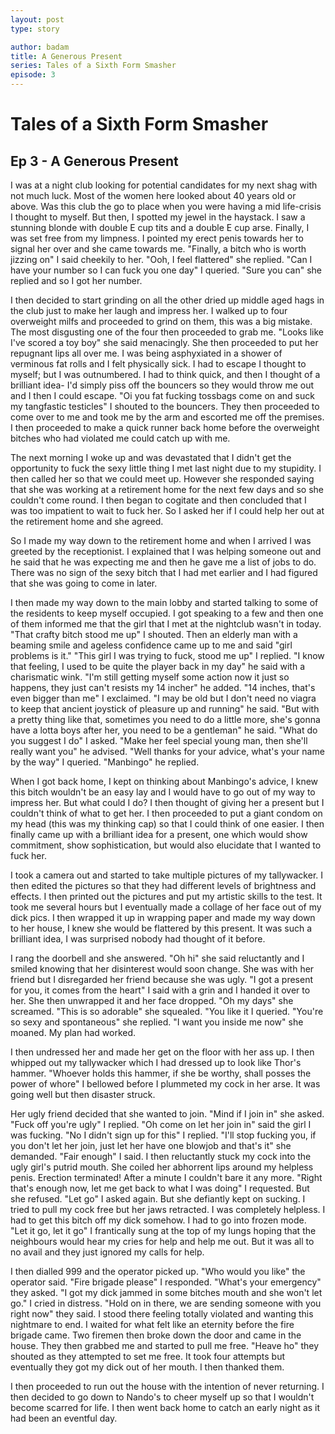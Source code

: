 ```yaml
---
layout: post
type: story

author: badam
title: A Generous Present
series: Tales of a Sixth Form Smasher
episode: 3
---
```


# Tales of a Sixth Form Smasher
## Ep 3 - A Generous Present
I was at a night club looking for potential candidates for my next shag with not much luck. Most of the women here looked about 40 years old or above. Was this club the go to place when you were having a mid life-crisis I thought to myself. But then, I spotted my jewel in the haystack. I saw a stunning blonde with double E cup tits and a double E cup arse. Finally, I was set free from my limpness. I pointed my erect penis towards her to signal her over and she came towards me. "Finally, a bitch who is worth jizzing on" I said cheekily to her. "Ooh, I feel flattered" she replied. "Can I have your number so I can fuck you one day" I queried. "Sure you can" she replied and so I got her number.

I then decided to start grinding on all the other dried up middle aged hags in the club just to make her laugh and impress her. I walked up to four overweight milfs and proceeded to grind on them, this was a big mistake. The most disgusting one of the four then proceeded to grab me. "Looks like I've scored a toy boy" she said menacingly. She then proceeded to put her repugnant lips all over me. I was being asphyxiated in a shower of verminous fat rolls and I felt physically sick. I had to escape I thought to myself; but I was outnumbered. I had to think quick, and then I thought of a brilliant idea- I'd simply piss off the bouncers so they would throw me out and I then I could escape. "Oi you fat fucking tossbags come on and suck my tangfastic testicles" I shouted to the bouncers. They then proceeded to come over to me and took me by the arm and escorted me off the premises. I then proceeded to make a quick runner back home before the overweight bitches who had violated me could catch up with me.

The next morning I woke up and was devastated that I didn't get the opportunity to fuck the sexy little thing I met last night due to my stupidity. I then called her so that we could meet up. However she responded saying that she was working at a retirement home for the next few days and so she couldn't come round. I then began to cogitate and then concluded that I was too impatient to wait to fuck her. So I asked her if I could help her out at the retirement home and she agreed.

So I made my way down to the retirement home and when I arrived I was greeted by the receptionist. I explained that I was helping someone out and he said that he was expecting me and then he gave me a list of jobs to do. There was no sign of the sexy bitch that I had met earlier and I had figured that she was going to come in later.

I then made my way down to the main lobby and started talking to some of the residents to keep myself occupied. I got speaking to a few and then one of them informed me that the girl that I met at the nightclub wasn't in today. "That crafty bitch stood me up" I shouted. Then an elderly man with a beaming smile and ageless confidence came up to me and said "girl problems is it." "This girl I was trying to fuck, stood me up" I replied. "I know that feeling, I used to be quite the player back in my day" he said with a charismatic wink. "I'm still getting myself some action now it just so happens, they just can't resists my 14 incher" he added. "14 inches, that's even bigger than me" I exclaimed. "I may be old but I don't need no viagra to keep that ancient joystick of pleasure up and running" he said. "But with a pretty thing like that, sometimes you need to do a little more, she's gonna have a lotta boys after her, you need to be a gentleman" he said. "What do you suggest I do" I asked. "Make her feel special young man, then she'll really want you" he advised. "Well thanks for your advice, what's your name by the way" I queried. "Manbingo" he replied.

When I got back home, I kept on thinking about Manbingo's advice, I knew this bitch wouldn't be an easy lay and I would have to go out of my way to impress her. But what could I do? I then thought of giving her a present but I couldn't think of what to get her. I then proceeded to put a giant condom on my head (this was my thinking cap) so that I could think of one easier. I then finally came up with a brilliant idea for a present, one which would show commitment, show sophistication, but would also elucidate that I wanted to fuck her.

I took a camera out and started to take multiple pictures of my tallywacker. I then edited the pictures so that they had different levels of brightness and effects. I then printed out the pictures and put my artistic skills to the test. It took me several hours but I eventually made a collage of her face out of my dick pics. I then wrapped it up in wrapping paper and made my way down to her house, I knew she would be flattered by this present. It was such a brilliant idea, I was surprised nobody had thought of it before.

I rang the doorbell and she answered. "Oh hi" she said reluctantly and I smiled knowing that her disinterest would soon change. She was with her friend but I disregarded her friend because she was ugly. "I got a present for you, it comes from the heart" I said with a grin and I handed it over to her. She then unwrapped it and her face dropped. "Oh my days" she screamed. "This is so adorable" she squealed. "You like it I queried. "You're so sexy and spontaneous" she replied. "I want you inside me now" she moaned. My plan had worked.

I then undressed her and made her get on the floor with her ass up. I then whipped out my tallywacker which I had dressed up to look like Thor's hammer. "Whoever holds this hammer, if she be worthy, shall posses the power of whore" I bellowed before I plummeted my cock in her arse. It was going well but then disaster struck.

Her ugly friend decided that she wanted to join. "Mind if I join in" she asked. "Fuck off you're ugly" I replied. "Oh come on let her join in" said the girl I was fucking. "No I didn't sign up for this" I replied. "I'll stop fucking you, if you don't let her join, just let her have one blowjob and that's it" she demanded. "Fair enough" I said. I then reluctantly stuck my cock into the ugly girl's putrid mouth. She coiled her abhorrent lips around my helpless penis. Erection terminated! After a minute I couldn't bare it any more. "Right that's enough now, let me get back to what I was doing" I requested. But she refused. "Let go" I asked again. But she defiantly kept on sucking. I tried to pull my cock free but her jaws retracted. I was completely helpless. I had to get this bitch off my dick somehow. I had to go into frozen mode. "Let it go, let it go" I frantically sung at the top of my lungs hoping that the neighbours would hear my cries for help and help me out. But it was all to no avail and they just ignored my calls for help.

I then dialled 999 and the operator picked up. "Who would you like" the operator said. "Fire brigade please" I responded. "What's your emergency" they asked. "I got my dick jammed in some bitches mouth and she won't let go." I cried in distress. "Hold on in there, we are sending someone with you right now" they said. I stood there feeling totally violated and wanting this nightmare to end. I waited for what felt like an eternity before the fire brigade came. Two firemen then broke down the door and came in the house. They then grabbed me and started to pull me free. "Heave ho" they shouted as they attempted to set me free. It took four attempts but eventually they got my dick out of her mouth. I then thanked them.

I then proceeded to run out the house with the intention of never returning. I then decided to go down to Nando's to cheer myself up so that I wouldn't become scarred for life. I then went back home to catch an early night as it had been an eventful day.